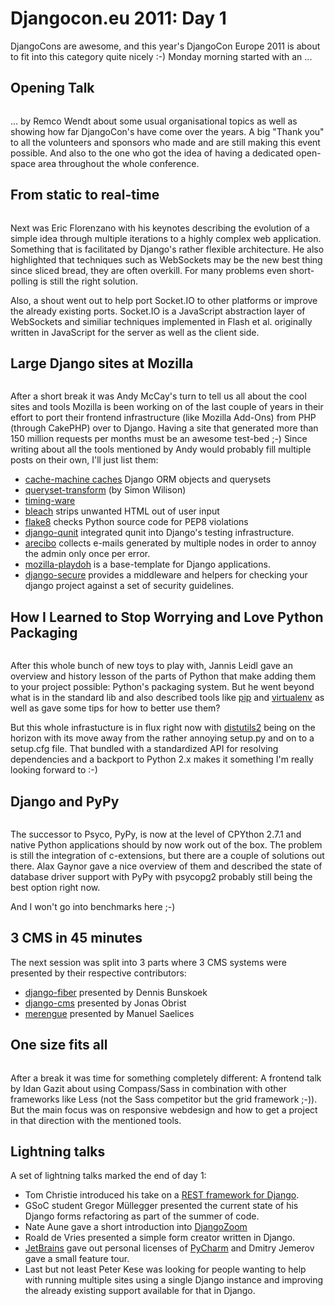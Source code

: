 # Djangocon.eu 2011: Day 1

DjangoCons are awesome, and this year's DjangoCon Europe 2011 is about to fit
into this category quite nicely :-) Monday morning started with an ...

## Opening Talk

<figure>
<img src="http://photos.h10n.me/Conferences/DjangoCon-Europe-2011/i-PkdWrg8/2/M/DSC0085-M.jpg" alt="" />
</figure>

... by Remco Wendt about some usual organisational topics as well as showing
how far DjangoCon's have come over the years. A big "Thank you" to all the
volunteers and sponsors who made and are still making this event possible. And
also to the one who got the idea of having a dedicated open-space area
throughout the whole conference.

## From static to real-time

<figure>
<img src="http://photos.h10n.me/Conferences/DjangoCon-Europe-2011/i-QBtbSrn/1/M/DSC0087-M.jpg" alt="" />
</figure>

Next was Eric Florenzano with his keynotes describing the evolution of a
simple idea through multiple iterations to a highly complex web application.
Something that is facilitated by Django's rather flexible architecture. He
also highlighted that techniques such as WebSockets may be the new best thing
since sliced bread, they are often overkill. For many problems even
short-polling is still the right solution.

Also, a shout went out to help port Socket.IO to other platforms or improve
the already existing ports. Socket.IO is a JavaScript abstraction layer of
WebSockets and similiar techniques implemented in Flash et al. originally
written in JavaScript for the server as well as the client side.

## Large Django sites at Mozilla

<figure>
<img src="http://photos.h10n.me/Conferences/DjangoCon-Europe-2011/i-z2XDFBw/0/M/DSC0119-M.jpg" alt="" />
</figure>

After a short break it was Andy McCay's turn to tell us all about the cool
sites and tools Mozilla is been working on of the last couple of years in
their effort to port their frontend infrastructure (like Mozilla Add-Ons) from
PHP (through CakePHP) over to Django. Having a site that generated more than
150 million requests per months must be an awesome test-bed ;-) Since writing
about all the tools mentioned by Andy would probably fill multiple posts on
their own, I'll just list them:

* [cache-machine caches](https://github.com/jbalogh/django-cache-machine) Django ORM objects and querysets
* [queryset-transform](https://github.com/simonw/django-queryset-transform) (by Simon Wilison)
* [timing-ware](https://github.com/jbalogh/zamboni/blob/master/apps/amo/middleware.py#L162)
* [bleach](https://github.com/jsocol/bleach) strips unwanted HTML out of user input
* [flake8](http://pypi.python.org/pypi/flake8/) checks Python source code for PEP8 violations
* [django-qunit](http://pypi.python.org/pypi/django-qunit/) integrated qunit into Django's testing infrastructure.
* [arecibo](http://www.areciboapp.com/) collects e-mails generated by multiple nodes in order to annoy the
  admin only once per error.
* [mozilla-playdoh](https://github.com/mozilla/playdoh) is a base-template for
  Django applications.
* [django-secure](https://github.com/carljm/django-secure) provides a
  middleware and helpers for checking your django project against a set of
  security guidelines.

## How I Learned to Stop Worrying and Love Python Packaging

<figure>
<img src="http://photos.h10n.me/Conferences/DjangoCon-Europe-2011/i-p8SMMFf/0/M/DSC0124-M.jpg" alt="" />
</figure>

After this whole bunch of new toys to play with, Jannis Leidl gave an overview
and history lesson of the parts of Python that make adding them to your
project possible: Python's packaging system. But he went beyond what is in the
standard lib and also described tools like [pip](http://pypi.python.org/pypi/pip) and [virtualenv](http://pypi.python.org/pypi/virtualenv) as well as gave some tips for how to better use them?

But this whole infrastucture is in flux right now with
[distutils2](https://bitbucket.org/tarek/distutils2) being on the horizon with
its move away from the rather annoying setup.py and on to a setup.cfg file.
That bundled with a standardized API for resolving dependencies and a backport
to Python 2.x makes it something I'm really looking forward to :-)

## Django and PyPy

<figure>
<img src="http://photos.h10n.me/Conferences/DjangoCon-Europe-2011/i-f7cxjTn/0/M/DSC0180-M.jpg" alt="" />
</figure>

The successor to Psyco, PyPy, is now at the level of CPYthon 2.7.1 and native
Python applications should by now work out of the box. The problem is still
the integration of c-extensions, but there are a couple of solutions out
there. Alax Gaynor gave a nice overview of them and described the state of
database driver support with PyPy with psycopg2 probably still being the best
option right now.

And I won't go into benchmarks here ;-)

## 3 CMS in 45 minutes

The next session was split into 3 parts where 3 CMS systems were presented by
their respective contributors:

* [django-fiber](https://github.com/ridethepony/django-fiber) presented by Dennis Bunskoek 
* [django-cms](https://www.django-cms.org/) presented by Jonas Obrist
* [merengue](http://www.merengueproject.org/) presented by Manuel Saelices

## One size fits all

<figure>
<img src="http://photos.h10n.me/Conferences/DjangoCon-Europe-2011/i-x4dKFkX/0/M/DSC0200-M.jpg" alt="" />
</figure>

After a break it was time for something completely different: A frontend talk
by Idan Gazit about using Compass/Sass in combination with other frameworks
like Less (not the Sass competitor but the grid framework ;-)). But the main
focus was on responsive webdesign and how to get a project in that direction
with the mentioned tools.

## Lightning talks

A set of lightning talks marked the end of day 1:

* Tom Christie introduced his take on a [REST framework for Django](http://django-rest-framework.org/).
* GSoC student Gregor Müllegger presented the current state of his Django
  forms refactoring as part of the summer of code.
* Nate Aune gave a short introduction into
  [DjangoZoom](http://djangozoom.com/)
* Roald de Vries presented a simple form creator written in Django.
* [JetBrains](http://www.jetbrains.com) gave out personal licenses of [PyCharm](http://www.jetbrains.com/pycharm/) and Dmitry Jemerov gave a
  small feature tour.
* Last but not least Peter Kese was looking for people wanting to help with
  running multiple sites using a single Django instance and improving the
  already existing support available for that in Django.

